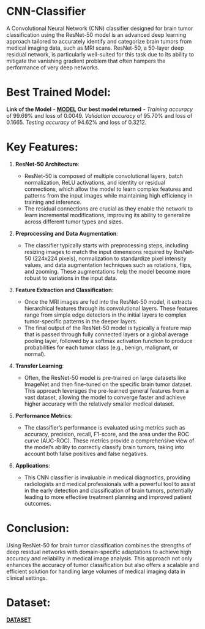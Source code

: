 # CNN-Classifier

A Convolutional Neural Network (CNN) classifier designed for brain tumor classification using the ResNet-50 model is an advanced deep learning approach tailored to accurately identify and categorize brain tumors from medical imaging data, such as MRI scans. ResNet-50, a 50-layer deep residual network, is particularly well-suited for this task due to its ability to mitigate the vanishing gradient problem that often hampers the performance of very deep networks.

# Best Trained Model:

**Link of the Model** - 
[**MODEL**](https://drive.google.com/file/d/1ggAWl4ab4pJQYaHJ6elvtT_ZR0dQzD20/view?usp=drive_link)
**Our best model returned** - 
*Training accuracy* of 99.69% and loss of 0.0049.
*Validation accuracy* of 95.70% and loss of 0.1665.
*Testing accuracy* of 94.62% and loss of 0.3212.


# Key Features:

1. **ResNet-50 Architecture**: 
   - ResNet-50 is composed of multiple convolutional layers, batch normalization, ReLU activations, and identity or residual connections, which allow the model to learn complex features and patterns from the input images while maintaining high efficiency in training and inference.
   - The residual connections are crucial as they enable the network to learn incremental modifications, improving its ability to generalize across different tumor types and sizes.

2. **Preprocessing and Data Augmentation**:
   - The classifier typically starts with preprocessing steps, including resizing images to match the input dimensions required by ResNet-50 (224x224 pixels), normalization to standardize pixel intensity values, and data augmentation techniques such as rotations, flips, and zooming. These augmentations help the model become more robust to variations in the input data.

3. **Feature Extraction and Classification**:
   - Once the MRI images are fed into the ResNet-50 model, it extracts hierarchical features through its convolutional layers. These features range from simple edge detectors in the initial layers to complex tumor-specific patterns in the deeper layers.
   - The final output of the ResNet-50 model is typically a feature map that is passed through fully connected layers or a global average pooling layer, followed by a softmax activation function to produce probabilities for each tumor class (e.g., benign, malignant, or normal).

4. **Transfer Learning**:
   - Often, the ResNet-50 model is pre-trained on large datasets like ImageNet and then fine-tuned on the specific brain tumor dataset. This approach leverages the pre-learned general features from a vast dataset, allowing the model to converge faster and achieve higher accuracy with the relatively smaller medical dataset.

5. **Performance Metrics**:
   - The classifier’s performance is evaluated using metrics such as accuracy, precision, recall, F1-score, and the area under the ROC curve (AUC-ROC). These metrics provide a comprehensive view of the model’s ability to correctly classify brain tumors, taking into account both false positives and false negatives.

6. **Applications**:
   - This CNN classifier is invaluable in medical diagnostics, providing radiologists and medical professionals with a powerful tool to assist in the early detection and classification of brain tumors, potentially leading to more effective treatment planning and improved patient outcomes.

# Conclusion:
Using ResNet-50 for brain tumor classification combines the strengths of deep residual networks with domain-specific adaptations to achieve high accuracy and reliability in medical image analysis. This approach not only enhances the accuracy of tumor classification but also offers a scalable and efficient solution for handling large volumes of medical imaging data in clinical settings.

# Dataset:
[**DATASET**](https://www.kaggle.com/datasets/masoudnickparvar/brain-tumor-mri-dataset)
